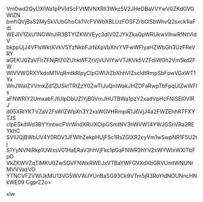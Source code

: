 Vm0wd2QyUXlWa1pPVldScFVtMVNXRll3Wkc5V2JHeDBaVVYwV0ZKdGVGWlZN
bmhQVjBaS2MySkVUbGhoCk1VcFVWbXBLUzFOSFZrbGlSbWhvQ2sxck1IaFdi
WEJIV1ZkU1NGWnJiR3BTYlZKWVEyc3dlV0ZJYkZkaQpWRUkwVlhwR1NtVldV
bkppUjJ4VFlsWktXVkV5YzNkbFJrNXpVbXhrYVFwWFIyaHZWbGh3UzFReVRY
aGEKU0ZaVFlrZFNjRlZ0ZUhkWFZrVjVUVlYwVTJKVk5VZFdiWGh2Vm5kd2FW
WlVVWGRXYkdoM1VqRmtkRlpyClpGWUtZbXhhVlZscldtRmpSbFowVGxWT1Yx
WnJWalZVVmxZd1ZUSktTRlZzY0ZwTlJuQnlWakJHZDFaRwpTbFpqUlZwWFls
aFNWRlY2UmxabFJtUlpDbUZIYjB0VmJHUTBWa1pzY2xadVpHcFNiSEI0VlRJ
d05XRlYKTVZaV2FsWlZWbXh3Y2xsWGVHRmpiR1J6VjJ4a2FWZEhhRTFXYTJS
clpESkdWd3BYYmtwcFVrWndXRlJXClpGSmtNV3hWVW14YWJGSnVRa2REYkhC
SVlUQjBWbUV4Y0ROV1JFWlhZekpHUjFSc1RsZGlXR2cyVm1wSwpNR1F5U2tj
S1YyNVNiRkp1UWxsV01HaERaV3hhVjFkc1pGaFNWR3hYV2xWYWIxWXlTbFpO
VkZKWVZqTlMKU0ZwSGVFNWxRWEJxVTBaYWFGVXdXbGRVUmtWNUNrMVVVazVO
YTNCVFZVWlJkMU13VG5WVWJYUnBaSG93Ck9VTm5jR3RoYldNOUNncHNkWE09
CgprZ2o=

xlw